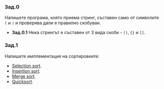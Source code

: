### Зад.0
Напишете програма, която приема стринг, съставен само от символите `(` и `)` и проверява дали е правилно скобуван.
* **Зад.0.1** Нека стрингът е съставен от 3 вида скоби - `()`, `{}` и `[]`.

### Зад.1
Напишете имплементация на сортировките:
* [Selection sort](https://en.wikipedia.org/wiki/Selection_sort).
* [Insertion sort](https://en.wikipedia.org/wiki/Insertion_sort).
* [Merge sort](https://en.wikipedia.org/wiki/Merge_sort).
* [Quicksort](https://en.wikipedia.org/wiki/Quicksort).
